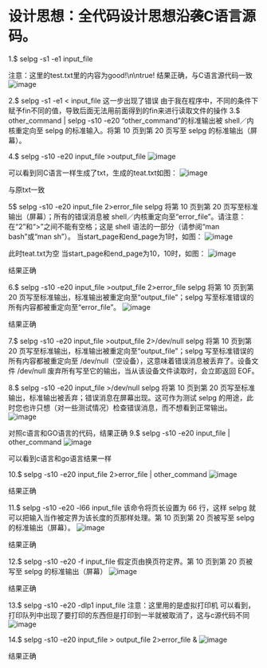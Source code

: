 设计思想：全代码设计思想沿袭C语言源码。
========

1.$ selpg -s1 -e1 input_file
 
注意：这里的test.txt里的内容为good!\n\ntrue!
结果正确，与C语言源代码一致
![image](https://github.com/YlingMA/selpg/raw/master/image/1.png)

2.$ selpg -s1 -e1 < input_file
这一步出现了错误
由于我在程序中，不同的条件下赋予fin不同的值，导致后面无法用前面得到的fin来进行读取文件的操作
3.$ other_command | selpg -s10 -e20
“other_command”的标准输出被 shell／内核重定向至 selpg 的标准输入。将第 10 页到第 20 页写至 selpg 的标准输出（屏幕）。

4.$ selpg -s10 -e20 input_file >output_file
 ![image](https://github.com/YlingMA/selpg/raw/master/image/4.png)

可以看到同C语言一样生成了txt，生成的teat.txt如图：
 ![image](https://github.com/YlingMA/selpg/raw/master/image/4.2.png)

与原txt一致

5$ selpg -s10 -e20 input_file 2>error_file
selpg 将第 10 页到第 20 页写至标准输出（屏幕）；所有的错误消息被 shell／内核重定向至“error_file”。请注意：在“2”和“>”之间不能有空格；这是 shell 语法的一部分（请参阅“man bash”或“man sh”）。
当start_page和end_page为1时，如图：
  ![image](https://github.com/YlingMA/selpg/raw/master/image/5.1.png)

此时teat.txt为空
当start_page和end_page为10，10时，如图：
 ![image](https://github.com/YlingMA/selpg/raw/master/image/5.2.png)
 
结果正确


6.$ selpg -s10 -e20 input_file >output_file 2>error_file
selpg 将第 10 页到第 20 页写至标准输出，标准输出被重定向至“output_file”；selpg 写至标准错误的所有内容都被重定向至“error_file”。
  ![image](https://github.com/YlingMA/selpg/raw/master/image/6.png)

结果正确

7.$ selpg -s10 -e20 input_file >output_file 2>/dev/null
selpg 将第 10 页到第 20 页写至标准输出，标准输出被重定向至“output_file”；selpg 写至标准错误的所有内容都被重定向至 /dev/null（空设备），这意味着错误消息被丢弃了。设备文件 /dev/null 废弃所有写至它的输出，当从该设备文件读取时，会立即返回 EOF。

8.$ selpg -s10 -e20 input_file >/dev/null
selpg 将第 10 页到第 20 页写至标准输出，标准输出被丢弃；错误消息在屏幕出现。这可作为测试 selpg 的用途，此时您也许只想（对一些测试情况）检查错误消息，而不想看到正常输出。
  ![image](https://github.com/YlingMA/selpg/raw/master/image/8.png)

对照c语言和GO语言的代码，结果正确
9.$ selpg -s10 -e20 input_file | other_command
  ![image](https://github.com/YlingMA/selpg/raw/master/image/9.png)

可以看到c语言和go语言结果一样

10.$ selpg -s10 -e20 input_file 2>error_file | other_command
  ![image](https://github.com/YlingMA/selpg/raw/master/image/10.png)

结果正确

11.$ selpg -s10 -e20 -l66 input_file
该命令将页长设置为 66 行，这样 selpg 就可以把输入当作被定界为该长度的页那样处理。第 10 页到第 20 页被写至 selpg 的标准输出（屏幕）。
  ![image](https://github.com/YlingMA/selpg/raw/master/image/11.png)

结果正确

12.$ selpg -s10 -e20 -f input_file
假定页由换页符定界。第 10 页到第 20 页被写至 selpg 的标准输出（屏幕）
  ![image](https://github.com/YlingMA/selpg/raw/master/image/12.png)

结果正确

13.$ selpg -s10 -e20 -dlp1 input_file
注意：这里用的是虚拟打印机
可以看到，打印队列中出现了要打印的东西但是打印到一半就被取消了，这与c源代码不同
  ![image](https://github.com/YlingMA/selpg/raw/master/image/13.png)

14.$ selpg -s10 -e20 input_file > output_file 2>error_file &
  ![image](https://github.com/YlingMA/selpg/raw/master/image/14.png)

结果正确

